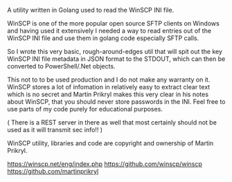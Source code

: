 



A utility written in Golang used to read the WinSCP INI file.

WinSCP is one of the more popular open source SFTP clients on Windows and having used it extensively I needed a way to read entries out of the WinSCP INI file and use them in golang code especially SFTP calls.

So I wrote this very basic, rough-around-edges util that will spit out the key WinSCP INI file metadata in JSON format to the STDOUT, which can then be converted to PowerShell/.Net objects.

This not to to be used production and I do not make any warranty on it. WinSCP stores a lot of infomation in relatively easy to extract clear text which is no secret and Martin Prikryl makes this very clear in his notes about WinSCP, that you should never store passwords in the INI. Feel free to use parts of my code purely for educational purposes.

( There is a REST server in there as well that most certainly should not be used as it will transmit sec info!! )


WinSCP utility, libraries and code are copyright and ownership of Martin Prikryl.

https://winscp.net/eng/index.php
https://github.com/winscp/winscp
https://github.com/martinprikryl
